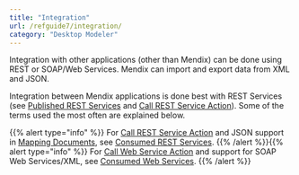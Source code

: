 ```yaml
---
title: "Integration"
url: /refguide7/integration/
category: "Desktop Modeler"
---
```



Integration with other applications (other than Mendix) can be done using REST or SOAP/Web Services. Mendix can import and export data from XML and JSON.

Integration between Mendix applications is done best with REST Services (see [Published REST Services](/refguide7/published-rest-services/) and [Call REST Service Action](/refguide7/call-rest-action/)). Some of the terms used the most often are explained below.

{{% alert type="info" %}}
For [Call REST Service Action](/refguide7/call-rest-action/) and JSON support in [Mapping Documents](/refguide7/mapping-documents/), see [Consumed REST Services](/refguide7/consumed-rest-services/).
{{% /alert %}}{{% alert type="info" %}}
For [Call Web Service Action](/refguide7/call-web-service-action/) and support for SOAP Web Services/XML, see [Consumed Web Services](/refguide7/consumed-web-services/).
{{% /alert %}}
